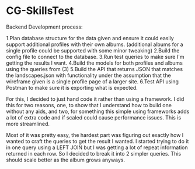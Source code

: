 # CG-SkillsTest

Backend Development process:

1.Plan database structure for the data given and ensure it could easily support additional profiles with their own albums. (additional albums for a single profile could be supported with some minor tweaking)
2.Build the config file to connect to the database. 
3.Run test queries to make sure I'm getting the results I want.
4.Build the models for both profiles and albums using the queries from (3)
5.Build the API that returns JSON that matches the landscapes.json with functionality under the assumption that the wireframe given is a single profile page of a larger site.
6.Test API using Postman to make sure it is exporting what is expected. 

For this, I decided to just hand code it rather than using a framework. I did this for two reasons, one, to show that I understand how to build one without any aids, and two, for something this simple using frameworks adds a lot of extra code and if scaled could cause performance issues. This is more streamlined.

Most of it was pretty easy, the hardest part was figuring out exactly how I wanted to craft the queries to get the result I wanted. I started trying to do it in one query using a LEFT JOIN but I was getting a lot of repeat information returned in each row. So I decided to break it into 2 simpler queries. This should scale better as the album grows anyways. 